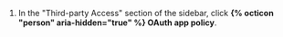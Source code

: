 1. In the "Third-party Access" section of the sidebar, click **{% octicon "person" aria-hidden="true" %} OAuth app policy**.

